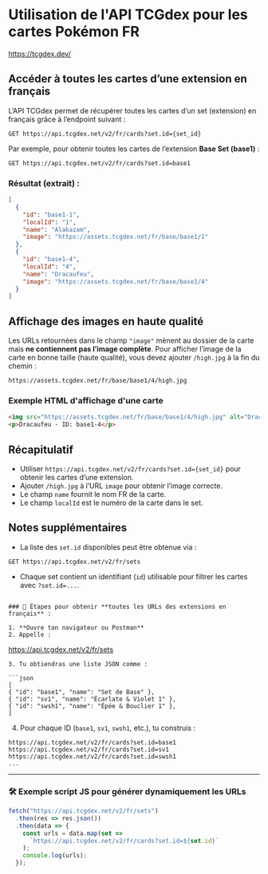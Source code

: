 # Utilisation de l'API TCGdex pour les cartes Pokémon FR 

https://tcgdex.dev/

## Accéder à toutes les cartes d’une extension en français

L’API TCGdex permet de récupérer toutes les cartes d’un set (extension) en français grâce à l’endpoint suivant :

```http
GET https://api.tcgdex.net/v2/fr/cards?set.id={set_id}
````

Par exemple, pour obtenir toutes les cartes de l’extension **Base Set (base1)** :

```http
GET https://api.tcgdex.net/v2/fr/cards?set.id=base1
```

### Résultat (extrait) :

```json
[
  {
    "id": "base1-1",
    "localId": "1",
    "name": "Alakazam",
    "image": "https://assets.tcgdex.net/fr/base/base1/1"
  },
  {
    "id": "base1-4",
    "localId": "4",
    "name": "Dracaufeu",
    "image": "https://assets.tcgdex.net/fr/base/base1/4"
  }
]
```

## Affichage des images en haute qualité

Les URLs retournées dans le champ `"image"` mènent au dossier de la carte mais **ne contiennent pas l’image complète**.
Pour afficher l’image de la carte en bonne taille (haute qualité), vous devez ajouter `/high.jpg` à la fin du chemin :

```
https://assets.tcgdex.net/fr/base/base1/4/high.jpg
```

### Exemple HTML d'affichage d'une carte

```html
<img src="https://assets.tcgdex.net/fr/base/base1/4/high.jpg" alt="Dracaufeu">
<p>Dracaufeu - ID: base1-4</p>
```

## Récapitulatif

* Utiliser `https://api.tcgdex.net/v2/fr/cards?set.id={set_id}` pour obtenir les cartes d’une extension.
* Ajouter `/high.jpg` à l’URL `image` pour obtenir l’image correcte.
* Le champ `name` fournit le nom FR de la carte.
* Le champ `localId` est le numéro de la carte dans le set.

## Notes supplémentaires

* La liste des `set.id` disponibles peut être obtenue via :

```http
GET https://api.tcgdex.net/v2/fr/sets
```

* Chaque set contient un identifiant (`id`) utilisable pour filtrer les cartes avec `?set.id=...`.

```

### 🔁 Étapes pour obtenir **toutes les URLs des extensions en français** :

1. **Ouvre ton navigateur ou Postman**
2. Appelle :

   ```
   https://api.tcgdex.net/v2/fr/sets
   ```
3. Tu obtiendras une liste JSON comme :

```json
[
  { "id": "base1", "name": "Set de Base" },
  { "id": "sv1", "name": "Écarlate & Violet 1" },
  { "id": "swsh1", "name": "Épée & Bouclier 1" },
]
```

4. Pour chaque ID (`base1`, `sv1`, `swsh1`, etc.), tu construis :

```http
https://api.tcgdex.net/v2/fr/cards?set.id=base1
https://api.tcgdex.net/v2/fr/cards?set.id=sv1
https://api.tcgdex.net/v2/fr/cards?set.id=swsh1
...
```

---

### 🛠️ Exemple script JS pour générer dynamiquement les URLs

```js
fetch("https://api.tcgdex.net/v2/fr/sets")
  .then(res => res.json())
  .then(data => {
    const urls = data.map(set => 
      `https://api.tcgdex.net/v2/fr/cards?set.id=${set.id}`
    );
    console.log(urls);
  });
```
